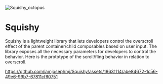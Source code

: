 
![Squishy_octopus](https://github.com/iamjosephmj/Squishy/assets/18631114/339314ba-95ee-4ef4-b001-55f1279a47b8)

# Squishy

<p>
Squishy is a lightweight library that lets developers control the overscroll effect of the parent container/child composables based on user input. The library exposes all the necessary parameters for developers to control the behavior. Here is the prototype of the scroll/fling behavior in relation to overscroll.
</p>


https://github.com/iamjosephmj/Squishy/assets/18631114/abe84672-1c56-49e6-99b7-67811cf60751

